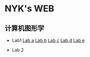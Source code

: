 # NYK's WEB
## 计算机图形学
- Lab1
[Lab a](/webGL/web/a.html)   [Lab b](/webGL/web/b.html)   [Lab c](/webGL/web/c.html)   [Lab d](/webGL/web/d.html)   [Lab e](/webGL/web/e.html)

- Lab 2
